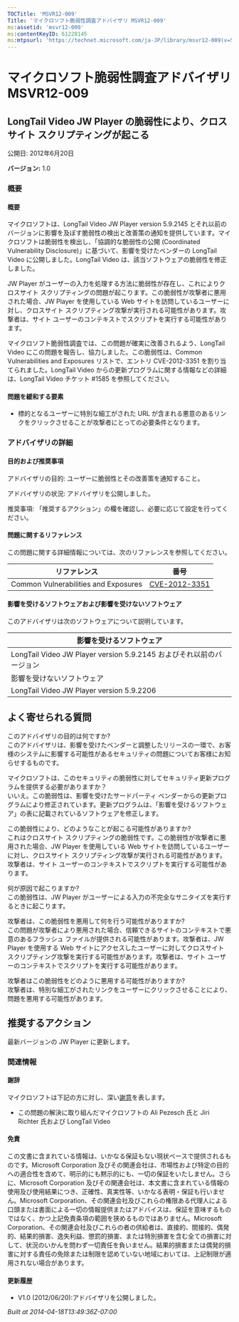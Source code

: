 ```yaml
---
TOCTitle: 'MSVR12-009'
Title: 'マイクロソフト脆弱性調査アドバイザリ MSVR12-009'
ms:assetid: 'msvr12-009'
ms:contentKeyID: 61228145
ms:mtpsurl: 'https://technet.microsoft.com/ja-JP/library/msvr12-009(v=Security.10)'
---
```




マイクロソフト脆弱性調査アドバイザリ MSVR12-009
===============================================

LongTail Video JW Player の脆弱性により、クロスサイト スクリプティングが起こる
------------------------------------------------------------------------------

公開日: 2012年6月20日

**バージョン:** 1.0

### 概要

#### 概要

マイクロソフトは、LongTail Video JW Player version 5.9.2145 とそれ以前のバージョンに影響を及ぼす脆弱性の検出と改善策の通知を提供しています。マイクロソフトは脆弱性を検出し、「協調的な脆弱性の公開 (Coordinated Vulnerability Disclosure)」に基づいて、影響を受けたベンダーの LongTail Video に公開しました。LongTail Video は、該当ソフトウェアの脆弱性を修正しました。

JW Player がユーザーの入力を処理する方法に脆弱性が存在し、これによりクロスサイト スクリプティングの問題が起こります。この脆弱性が攻撃者に悪用された場合、JW Player を使用している Web サイトを訪問しているユーザーに対し、クロスサイト スクリプティング攻撃が実行される可能性があります。攻撃者は、サイト ユーザーのコンテキストでスクリプトを実行する可能性があります。

マイクロソフト脆弱性調査では、この問題が確実に改善されるよう、LongTail Video にこの問題を報告し、協力しました。この脆弱性は、Common Vulnerabilities and Exposures リストで、エントリ CVE-2012-3351 を割り当てられました。LongTail Video からの更新プログラムに関する情報などの詳細は、LongTail Video チケット \#1585 を参照してください。

#### 問題を緩和する要素

-   標的となるユーザーに特別な細工がされた URL が含まれる悪意のあるリンクをクリックさせることが攻撃者にとっての必要条件となります。

### アドバイザリの詳細

#### 目的および推奨事項

アドバイザリの目的: ユーザーに脆弱性とその改善策を通知すること。

アドバイザリの状況: アドバイザリを公開しました。

推奨事項: 「推奨するアクション」の欄を確認し、必要に応じて設定を行ってください。

#### 問題に関するリファレンス

この問題に関する詳細情報については、次のリファレンスを参照してください。

| リファレンス                         | 番号                                                                             |
|--------------------------------------|----------------------------------------------------------------------------------|
| Common Vulnerabilities and Exposures | [CVE-2012-3351](http://www.cve.mitre.org/cgi-bin/cvename.cgi?name=cve-2012-3351) |

#### 影響を受けるソフトウェアおよび影響を受けないソフトウェア

このアドバイザリは次のソフトウェアについて説明しています。

| 影響を受けるソフトウェア                                             |
|----------------------------------------------------------------------|
| LongTail Video JW Player version 5.9.2145 およびそれ以前のバージョン |
| 影響を受けないソフトウェア                                           |
| LongTail Video JW Player version 5.9.2206                            |

よく寄せられる質問
------------------

 
このアドバイザリの目的は何ですか?   
このアドバイザリは、影響を受けたベンダーと調整したリリースの一環で、お客様のシステムに影響する可能性があるセキュリティの問題についてお客様にお知らせするものです。

マイクロソフトは、このセキュリティの脆弱性に対してセキュリティ更新プログラムを提供する必要がありますか？   
いいえ。この脆弱性は、影響を受けたサードパーティ ベンダーからの更新プログラムにより修正されています。更新プログラムは、「影響を受けるソフトウェア」の表に記載されているソフトウェアを修正します。

この脆弱性により、どのようなことが起こる可能性がありますか?   
これはクロスサイト スクリプティングの脆弱性です。この脆弱性が攻撃者に悪用された場合、JW Player を使用している Web サイトを訪問しているユーザーに対し、クロスサイト スクリプティング攻撃が実行される可能性があります。攻撃者は、サイト ユーザーのコンテキストでスクリプトを実行する可能性があります。

何が原因で起こりますか?   
この脆弱性は、JW Player がユーザーによる入力の不完全なサニタイズを実行するときに起こります。

攻撃者は、この脆弱性を悪用して何を行う可能性がありますか?   
この問題が攻撃者により悪用された場合、信頼できるサイトのコンテキストで悪意のあるフラッシュ ファイルが提供される可能性があります。攻撃者は、JW Player を使用する Web サイトにアクセスしたユーザーに対してクロスサイト スクリプティング攻撃を実行する可能性があります。攻撃者は、サイト ユーザーのコンテキストでスクリプトを実行する可能性があります。

攻撃者はこの脆弱性をどのように悪用する可能性がありますか?   
攻撃者は、特別な細工がされたリンクをユーザーにクリックさせることにより、問題を悪用する可能性があります。

推奨するアクション
------------------

 
最新バージョンの JW Player に更新します。

### 関連情報

#### 謝辞

マイクロソフトは下記の方に対し、深い[謝意](http://technet.microsoft.com/security/bulletin/policy)を表します。

-   この問題の解決に取り組んだマイクロソフトの Ali Pezesch 氏と Jiri Richter 氏および LongTail Video

#### 免責

この文書に含まれている情報は、いかなる保証もない現状ベースで提供されるものです。Microsoft Corporation 及びその関連会社は、市場性および特定の目的への適合性を含めて、明示的にも黙示的にも、一切の保証をいたしません。さらに、Microsoft Corporation 及びその関連会社は、本文書に含まれている情報の使用及び使用結果につき、正確性、真実性等、いかなる表明・保証も行いません。Microsoft Corporation、その関連会社及びこれらの権限ある代理人による口頭または書面による一切の情報提供またはアドバイスは、保証を意味するものではなく、かつ上記免責条項の範囲を狭めるものではありません。Microsoft Corporation、その関連会社及びこれらの者の供給者は、直接的、間接的、偶発的、結果的損害、逸失利益、懲罰的損害、または特別損害を含む全ての損害に対して、状況のいかんを問わず一切責任を負いません。結果的損害または偶発的損害に対する責任の免除または制限を認めていない地域においては、上記制限が適用されない場合があります。

#### 更新履歴

-   V1.0 (2012/06/20):アドバイザリを公開しました。

*Built at 2014-04-18T13:49:36Z-07:00*
